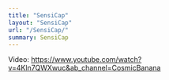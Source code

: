 ```yaml
---
title: "SensiCap"
layout: "SensiCap"
url: "/SensiCap/"
summary: SensiCap
---
```


Video: https://www.youtube.com/watch?v=4Kln7QWXwuc&ab_channel=CosmicBanana